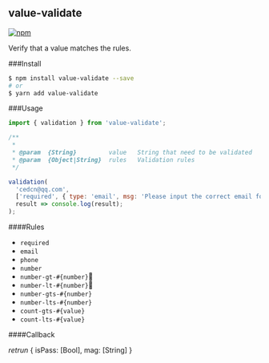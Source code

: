 ## value-validate
[![npm](https://img.shields.io/npm/v/npm.svg?style=flat-square)](https://www.npmjs.com/package/value-validate)

Verify that a value matches the rules.

###Install
```bash
$ npm install value-validate --save
# or
$ yarn add value-validate
```
###Usage

```javascript
import { validation } from 'value-validate';

/**
 *
 * @param  {String}         value   String that need to be validated
 * @param  {Object|String}  rules   Validation rules
 */

validation(
  'cedcn@qq.com',
  ['required', { type: 'email', msg: 'Please input the correct email format!'}],
  result => console.log(result);
);
```

####Rules
+ `required`
+ `email`
+ `phone`
+ `number`
+ `number-gt-#{number}`
+ `number-lt-#{number}`
+ `number-gts-#{number}`
+ `number-lts-#{number}`
+ `count-gts-#{value}`
+ `count-lts-#{value}`

####Callback

 *retrun* { isPass: [Bool], mag: [String] }
